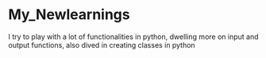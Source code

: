 # My_Newlearnings
I try to play with a lot of functionalities in python, dwelling more on input and output functions, also dived in creating classes in python
